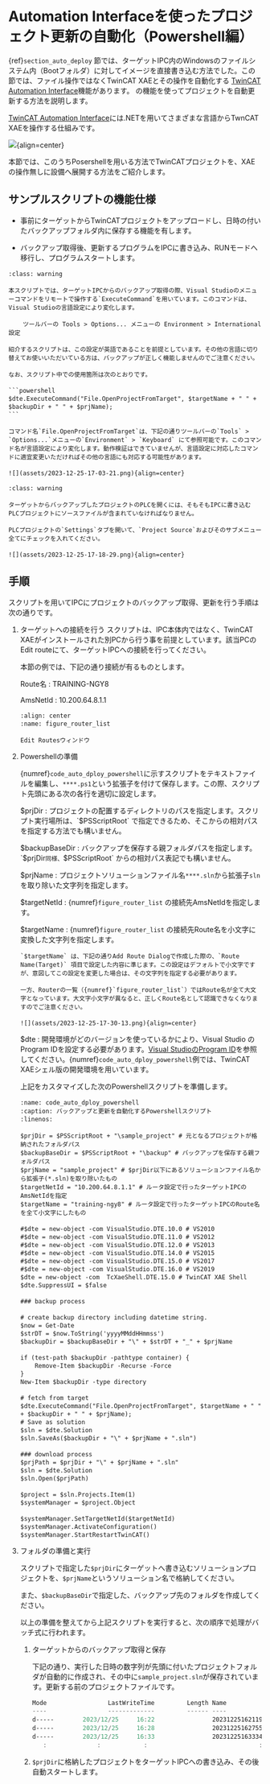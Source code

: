 # Automation Interfaceを使ったプロジェクト更新の自動化（Powershell編）

{ref}`section_auto_deploy` 節では、ターゲットIPC内のWindowsのファイルシステム内（Bootフォルダ）に対してイメージを直接書き込む方法でした。この節では、ファイル操作ではなくTwinCAT XAEとその操作を自動化する [TwinCAT Automation Interface](https://infosys.beckhoff.com/content/1033/tc3_automationinterface/2426813557874918667.html?id=2356474432064536078)機能があります。 の機能を使ってプロジェクトを自動更新する方法を説明します。

[TwinCAT Automation Interface](https://infosys.beckhoff.com/content/1033/tc3_automationinterface/2426813557874918667.html?id=2356474432064536078)には.NETを用いてさまざまな言語からTwnCAT XAEを操作する仕組みです。

![](https://infosys.beckhoff.com/content/1033/tc3_automationinterface/Images/png/242959243__en-US__Web.png){align=center}

本節では、このうちPosershellを用いる方法でTwinCATプロジェクトを、XAEの操作無しに設備へ展開する方法をご紹介します。

## サンプルスクリプトの機能仕様

* 事前にターゲットからTwinCATプロジェクトをアップロードし、日時の付いたバックアップフォルダ内に保存する機能を有します。

* バックアップ取得後、更新するプログラムをIPCに書き込み、RUNモードへ移行し、プログラムスタートします。

````{admonition} Visual Studioの言語設定のご注意
:class: warning

本スクリプトでは、ターゲットIPCからのバックアップ取得の際、Visual Studioのメニューコマンドをリモートで操作する`ExecuteCommand`を用いています。このコマンドは、Visual Studioの言語設定により変化します。

    ツールバーの Tools > Options... メニューの Environment > International 設定

紹介するスクリプトは、この設定が英語であることを前提としています。その他の言語に切り替えてお使いいただいている方は、バックアップが正しく機能しませんのでご注意ください。

なお、スクリプト中での使用箇所は次のとおりです。

```powershell
$dte.ExecuteCommand("File.OpenProjectFromTarget", $targetName + " " + $backupDir + " " + $prjName);
```

コマンド名`File.OpenProjectFromTarget`は、下記の通りツールバーの`Tools` > `Options...`メニューの`Environment` > `Keyboard` にて参照可能です。このコマンド名が言語設定により変化します。動作検証はできていませんが、言語設定に対応したコマンドに適宜変更いただければその他の言語にも対応する可能性があります。

![](assets/2023-12-25-17-03-21.png){align=center}
````

```{admonition} ターゲットにソースファイルを含める設定を行ってください。
:class: warning

ターゲットからバックアップしたプロジェクトのPLCを開くには、そもそもIPCに書き込むPLCプロジェクトにソースファイルが含まれていなければなりません。

PLCプロジェクトの`Settings`タブを開いて、`Project Source`およびそのサブメニュー全てにチェックを入れてください。

![](assets/2023-12-25-17-18-29.png){align=center}

```

## 手順

スクリプトを用いてIPCにプロジェクトのバックアップ取得、更新を行う手順は次の通りです。

1. ターゲットへの接続を行う
    スクリプトは、IPC本体内ではなく、TwinCAT XAEがインストールされた別PCから行う事を前提としています。該当PCのEdit routeにて、ターゲットIPCへの接続を行ってください。

    本節の例では、下記の通り接続が有るものとします。

    Route名
        : TRAINING-NGY8

    AmsNetId
        : 10.200.64.8.1.1

    ```{figure} assets/2023-12-25-16-30-51.png
    :align: center
    :name: figure_router_list

    Edit Routesウィンドウ
    ```

2. Powershellの準備

    {numref}`code_auto_dploy_powershell`に示すスクリプトをテキストファイルを編集し、`****.ps1`という拡張子を付けて保存します。この際、スクリプト先頭にある次の各行を適切に設定します。

    $prjDir
        : プロジェクトの配置するディレクトリのパスを指定します。スクリプト実行場所は、`$PSScriptRoot` で指定できるため、そこからの相対パスを指定する方法でも構いません。

    $backupBaseDir
        : バックアップを保存する親フォルダパスを指定します。`$prjDir`同様、`$PSScriptRoot` からの相対パス表記でも構いません。

    $prjName
        : プロジェクトソリューションファイル名`****.sln`から拡張子`sln`を取り除いた文字列を指定します。

    $targetNetId
        : {numref}`figure_router_list` の接続先AmsNetIdを指定します。

    $targetName
        : {numref}`figure_router_list` の接続先Route名を小文字に変換した文字列を指定します。

    ```{warning}
    `$targetName` は、下記の通りAdd Route Dialogで作成した際の、`Route Name(Target)` 項目で設定した内容に準じます。この設定はデフォルトで小文字ですが、意図してこの設定を変更した場合は、その文字列を指定する必要があります。
    
    一方、Routerの一覧（{numref}`figure_router_list`）ではRoute名が全て大文字となっています。大文字小文字が異なると、正しくRoute名として認識できなくなりますのでご注意ください。

    ![](assets/2023-12-25-17-30-13.png){align=center}
    ```

    $dte
        : 開発環境がどのバージョンを使っているかにより、Visual Studio の Program IDを設定する必要があります。[Visual StudioのProgram ID](https://infosys.beckhoff.com/content/1033/tc3_automationinterface/242746251.html?id=1279209786026709307)を参照してください。{numref}`code_auto_dploy_powershell`例では、TwinCAT XAEシェル版の開発環境を用いています。

    上記をカスタマイズした次のPowershellスクリプトを準備します。

    ```{code-block} powershell
    :name: code_auto_dploy_powershell
    :caption: バックアップと更新を自動化するPowershellスクリプト
    :linenos:

    $prjDir = $PSScriptRoot + "\sample_project" # 元となるプロジェクトが格納されたフォルダパス
    $backupBaseDir = $PSScriptRoot + "\backup" # バックアップを保存する親フォルダパス
    $prjName = "sample_project" # $prjDir以下にあるソリューションファイル名から拡張子(*.sln)を取り除いたもの
    $targetNetId = "10.200.64.8.1.1" # ルータ設定で行ったターゲットIPCのAmsNetIdを指定
    $targetName = "training-ngy8" # ルータ設定で行ったターゲットIPCのRoute名を全て小文字にしたもの

    #$dte = new-object -com VisualStudio.DTE.10.0 # VS2010
    #$dte = new-object -com VisualStudio.DTE.11.0 # VS2012
    #$dte = new-object -com VisualStudio.DTE.12.0 # VS2013
    #$dte = new-object -com VisualStudio.DTE.14.0 # VS2015
    #$dte = new-object -com VisualStudio.DTE.15.0 # VS2017
    #$dte = new-object -com VisualStudio.DTE.16.0 # VS2019
    $dte = new-object -com 	TcXaeShell.DTE.15.0 # TwinCAT XAE Shell
    $dte.SuppressUI = $false

    ### backup process

    # create backup directory including datetime string.
    $now = Get-Date
    $strDT = $now.ToString('yyyyMMddHHmmss')
    $backupDir = $backupBaseDir + "\" + $strDT + "_" + $prjName

    if (test-path $backupDir -pathtype container) {
        Remove-Item $backupDir -Recurse -Force
    }
    New-Item $backupDir -type directory

    # fetch from target
    $dte.ExecuteCommand("File.OpenProjectFromTarget", $targetName + " " + $backupDir + " " + $prjName);
    # Save as solution
    $sln = $dte.Solution
    $sln.SaveAs($backupDir + "\" + $prjName + ".sln")

    ### download process
    $prjPath = $prjDir + "\" + $prjName + ".sln"
    $sln = $dte.Solution
    $sln.Open($prjPath)

    $project = $sln.Projects.Item(1)
    $systemManager = $project.Object

    $systemManager.SetTargetNetId($targetNetId)
    $systemManager.ActivateConfiguration()
    $systemManager.StartRestartTwinCAT()
    ```

3. フォルダの準備と実行

    スクリプトで指定した`$prjDir`にターゲットへ書き込むソリューションプロジェクトを、`$prjName`というソリューション名で格納してください。

    また、`$backupBaseDir`で指定した、バックアップ先のフォルダを作成してください。

    以上の準備を整えてから上記スクリプトを実行すると、次の順序で処理がバッチ式に行われます。

    1. ターゲットからのバックアップ取得と保存

        下記の通り、実行した日時の数字列が先頭に付いたプロジェクトフォルダが自動的に作成され、その中に`sample_project.sln`が保存されています。更新する前のプロジェクトファイルです。

        ```powershell
        Mode                 LastWriteTime         Length Name
        ----                 -------------         ------ ----
        d-----        2023/12/25     16:22                20231225162119_sample_project
        d-----        2023/12/25     16:28                20231225162755_sample_project
        d-----        2023/12/25     16:33                20231225163334_sample_project 
           :              :            :                               :
        ```

    2. `$prjDir`に格納したプロジェクトをターゲットIPCへの書き込み、その後自動スタートします。

